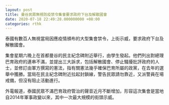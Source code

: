 ```yaml
---
layout: post
title: 曼谷民眾無視防疫禁令集會要求政府下台及解散國會
date: 2020-07-18 22:49:28.000000000 +08:00
categories: rthk
---
```


泰國有數百人無視當局因應疫情頒布的大型集會禁令，上街示威，要求政府下台及解散國會。

集會星期六晚上在首都曼谷的民主紀念碑附近舉行，由學生發起。他們列出對總理巴育政府的連串不滿，並提出三大訴求，包括解散國會、停止騷擾批評政府的人士，並修訂由軍方撰寫的憲法，指有關憲法幾乎確保巴育所屬的政黨，在去年的選舉中獲勝。當局在民主紀念碑附近拉起封鎖線，警告民眾請勿靠近，又派警員在場戒備，但沒有阻止活動進行。

外電報道，泰國民眾不滿巴育政府管治的聲音近月不斷增加，形容這次集會是當地自2014年軍事政變以來，其中一次最大規模的街頭示威。
